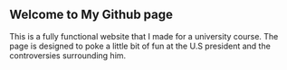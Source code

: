## Welcome to My Github page
This is a fully functional website that I made for a university course. The page is designed to poke a little bit of fun at the U.S president and the controversies surrounding him. 


